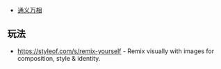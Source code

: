 - [通义万相](https://tongyi.aliyun.com/wanxiang/)

## 玩法

- https://styleof.com/s/remix-yourself - Remix visually with images for composition, style & identity.